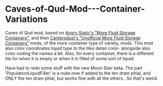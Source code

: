 # Caves-of-Qud-Mod---Container-Variations
Caves of Qud mod, based on [Angry Static's "More Fluid Storage Containers"](https://steamcommunity.com/sharedfiles/filedetails/?id=1560168385), and then [Cantorsdust's "Unofficial More Fluid Storage Containers"](https://steamcommunity.com/sharedfiles/filedetails/?id=2105691877) mods, of the more container type of variety, mods.  This mod also color coordinates liquid type to the tiles detail color- alongside also color coding the names a bit.  Also, for every container, there is a different tile for when it is empty or when it is filled of some sort of liquid.

Have had to redo some stuff with the new Moon Stair beta.  The part 'PopulationLiquidFiller' is a nuke now if added to the ten dram phial, and ONLY the ten dram phial, but works fine with all the others..  So that's weird.
